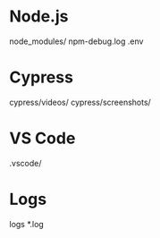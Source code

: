 # Node.js
node_modules/
npm-debug.log
.env

# Cypress
cypress/videos/
cypress/screenshots/

# VS Code
.vscode/

# Logs
logs
*.log
